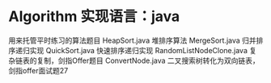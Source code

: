 # Algorithm 实现语言：java

用来托管平时练习的算法题目
HeapSort.java 堆排序算法
MergeSort.java 归并排序递归实现
QuickSort.java 快速排序递归实现
RandomListNodeClone.java 复杂链表的复制，剑指Offer题目
ConvertNode.java 二叉搜索树转化为双向链表，剑指offer面试题27
